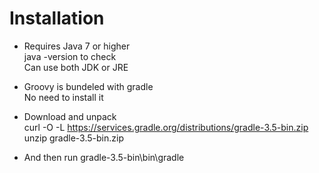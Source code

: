 # Installation

*	Requires Java 7 or higher  
			java -version to check   
			Can use both JDK or JRE
			
*	Groovy is bundeled with gradle  
	No need to install it
			
*	Download and unpack  
	curl -O -L https://services.gradle.org/distributions/gradle-3.5-bin.zip  
	unzip gradle-3.5-bin.zip
	
*	And then run gradle-3.5-bin\bin\gradle
